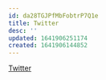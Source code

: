 ```yaml
---
id: da28TGJPfMbFobtrP7Q1e
title: Twitter
desc: ''
updated: 1641906251174
created: 1641906144852
---
```


[Twitter](https://docs.google.com/drawings/d/1gLOKM2dSE4Zc77NbfyeX4R1e0mzZ0NeQlT1vqpU2FyM/edit)

